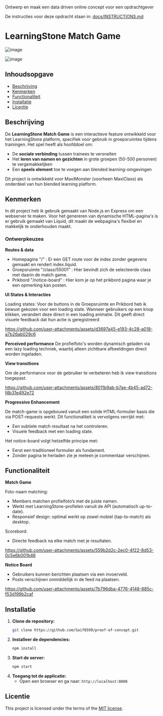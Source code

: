 Ontwerp en maak een data driven online concept voor een opdrachtgever

De instructies voor deze opdracht staan in: [docs/INSTRUCTIONS.md](https://github.com/fdnd-task/proof-of-concept/blob/main/docs/INSTRUCTIONS.md)

# LearningStone Match Game

![image](https://github.com/user-attachments/assets/44ea615c-6143-4d51-8b9e-a428955e95bc)

![image](https://github.com/user-attachments/assets/cbd68b0d-3605-4627-bd1f-61bb64d31bc4)

## Inhoudsopgave

  * [Beschrijving](#beschrijving)
  * [Kenmerken](#kenmerken)
  * [Functionaliteit](#functionaliteit)
  * [Installatie](#installatie)
  * [Licentie](#licentie)

## Beschrijving
De **LearningStone Match Game** is een interactieve feature ontwikkeld voor het LearningStone platform, specifiek voor gebruik in groepsruimtes tijdens trainingen. Het spel heeft als hoofddoel om:

- De **sociale verbinding** tussen trainees te versnellen
- Het **leren van namen en gezichten** in grote groepen (50-500 personen) te vergemakkelijken
- Een **speels element** toe te voegen aan blended learning-omgevingen

Dit project is ontwikkeld voor MaxiMonster (voorheen MaxiClass) als onderdeel van hun blended learning platform.

## Kenmerken
In dit project heb ik gebruik gemaakt van Node.js en Express om een webserver te maken. Voor het genereren van dynamische HTML-pagina's is er gebruik gemaakt van Liquid, dit maakt de webpagina's flexibel en makkelijk te onderhouden maakt.

### Ontwerpkeuzes

**Routes & data**
- Homepagina "/" : Er een GET route voor de index zonder gegevens gemaakt en rendert index.liquid.
- Groepsruimte "/class/55001" : Hier bevindt zich de selecteerde class met daarin de match game.
- Prikbord "/notice-board" : Hier kom je op het prikbord pagina waar je een opmerking kan posten.


**UI States & Interacties**

Loading states: Voor de buttons in de Groepsruimte en Prikbord heb ik bewust gekozen voor een loading state. Wanneer gebruikers op een knop klikken, verandert deze direct in een loading animatie. Dit geeft direct visuele feedback dat hun actie is geregistreerd  


https://github.com/user-attachments/assets/d3697a45-e193-4c28-a018-a7b26ab029c6


**Perceived performance**
De profielfoto's worden dynamisch geladen via een lazy loading techniek, waarbij alleen zichtbare afbeeldingen direct worden ingeladen.

**View transitions**

Om de performance voor de gebruiker te verbeteren heb ik view transitions toegepast.


https://github.com/user-attachments/assets/8011b9ab-b7ae-4b45-ad72-f4b31e492e72


**Progressive Enhancement**

De match-game is opgebouwd vanuit een solide HTML-formulier basis die via POST-requests werkt. Dit functionaliteit is vervolgens verrijkt met:
- Een subtiele match resultaat na het controleren.
- Visuele feedback met een loading state.

Het notice-board volgt hetzelfde principe met:
- Eerst een traditioneel formulier als fundament.
- Zonder pagina te herladen zie je meteen je commentaar verschijnen.

## Functionaliteit
**Match Game**

Foto-naam matching:
- Members matchen profielfoto’s met de juiste namen.
- Werkt met LearningStone-profielen vanuit de API (automatisch up-to-date).
- Responsief design: optimal werkt op zowel mobiel (tap-to-match) als desktop.

Scorebord:
- Directe feedback na elke match met je resultaten.
  

https://github.com/user-attachments/assets/559b2d2c-2ec0-4f22-8d53-0c5e6b001b46


**Notice Board**

- Gebruikers kunnen berichten plaatsen via een invoerveld.
- Posts verschijnen onmiddellijk in de feed na plaatsen.


https://github.com/user-attachments/assets/7b796dba-4776-4148-885c-f53d199b2caf


## Installatie

1. **Clone de repository:**
   ```bash
   git clone https://github.com/Saif8599/proof-of-concept.git
   ```
2. **Installeer de dependencies:**
   ```bash
   npm install
   ```
3. **Start de server:**
   ```bash
   npm start
   ```
4. **Toegang tot de applicatie:**
   - Open een browser en ga naar: `http://localhost:8000`

## Licentie

This project is licensed under the terms of the [MIT license](./LICENSE).
